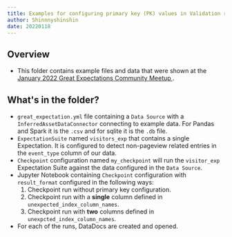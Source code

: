 ```yaml
---
title: Examples for configuring primary key (PK) values in Validation results.
author: Shinnnyshinshin
date: 20220118
---
```

## Overview

- This folder contains example files and data that were shown at the [January 2022 Great Expectations Community Meetup
](https://www.youtube.com/watch?v=mrE-5dOdEmg&ab_channel=GreatExpectations).

## What's in the folder?

- `great_expectation.yml` file containing a `Data Source` with a `InferredAssetDataConnector` connecting to example data. For Pandas and Spark it is the `.csv` and for sqlite it is the `.db` file.
- `ExpectationSuite` named `visitors_exp` that contains a single Expectation. It is configured to detect non-pageview related entries in the `event_type` column of our data.
- `Checkpoint` configuration named `my_checkpoint` will run the `visitor_exp` Expectation Suite against the data configured in the `Data Source`.
- Jupyter Notebook containing `Checkpoint` configuration with `result_format` configured in the following ways:
    1. Checkpoint run without primary key configuration.
    2. Checkpoint run with a **single** column defined in `unexpected_index_column_names`.
    3. Checkpoint run with **two** columns defined in `unexpcted_index_column_names`.
- For each of the runs, DataDocs are created and opened.
